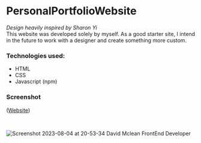 # PersonalPortfolioWebsite
<em> Design heavily inspired by Sharon Yi</em>
<br />
This website was developed solely by myself. As a good starter site, I intend in the future to work with a designer and create something more custom.

### Technologies used:
- HTML
- CSS
- Javascript (npm)

### Screenshot 
([Website](http://www.davidmlean.dev))

<br />

![Screenshot 2023-08-04 at 20-53-34 David Mclean FrontEnd Developer](https://github.com/davupls/PersonalPortfolioWebsite/assets/47851457/7ab404c5-9f7a-4c73-9665-80e484a57f70)
